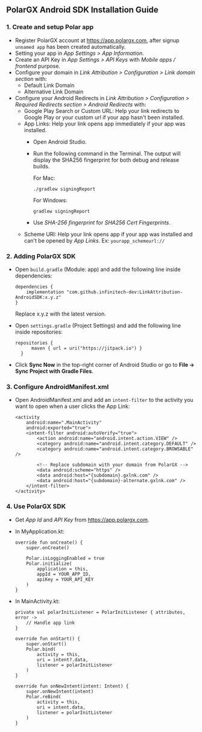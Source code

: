 ## PolarGX Android SDK Installation Guide
### 1. Create and setup Polar app
- Register PolarGX account at https://app.polargx.com, after signup `unnamed app` has been created automatically.
- Setting your app in _App Settings > App Information_.
- Create an API Key in _App Settings > API Keys_ with _Mobile apps / frontend_ purpose.
- Configure your domain in _Link Attribution > Configuration > Link domain section_ with:
  + Default Link Domain
  + Alternative Link Domain
- Configure your Android Redirects in _Link Attribution > Configuration > Required Redirects section > Android Redirects_ with:
  + Google Play Search or Custom URL: Help your link redirects to Google Play or your custom url if your app hasn't been installed.
  + App Links: Help your link opens app immediately if your app was installed.
    - Open Android Studio.
    - Run the following command in the Terminal. The output will display the SHA256 fingerprint for both debug and release builds.

      For Mac:
      ```
      ./gradlew signingReport
      
      ```
      For Windows:
      ```
      gradlew signingReport
      
      ```
    - Use _SHA-256 fingerprint_ for _SHA256 Cert Fingerprints_.
  + Scheme URI: Help your link opens app if your app was installed and can't be opened by _App Links_.
    Ex: `yourapp_schemeurl://`
  
### 2. Adding PolarGX SDK
- Open `build.gradle` (Module: app) and add the following line inside dependencies:

  ```
  dependencies {
      implementation "com.github.infinitech-dev:LinkAttribution-AndroidSDK:x.y.z"
  }
  ```
  Replace x.y.z with the latest version.
- Open `settings.gradle` (Project Settings) and add the following line inside repositories:
  ```
  repositories {
        maven { url = uri("https://jitpack.io") }
    }
  ```
- Click **Sync Now** in the top-right corner of Android Studio or go to **File → Sync Project with Gradle Files**.
### 3. Configure AndroidManifest.xml
- Open AndroidManifest.xml and add an `intent-filter` to the activity you want to open when a user clicks the App Link:

  ```
  <activity
      android:name=".MainActivity"
      android:exported="true">
      <intent-filter android:autoVerify="true">
          <action android:name="android.intent.action.VIEW" />
          <category android:name="android.intent.category.DEFAULT" />
          <category android:name="android.intent.category.BROWSABLE" />
  
          <!-- Replace subdomain with your domain from PolarGX -->
          <data android:scheme="https" />
          <data android:host="{subdomain}.gxlnk.com" />
          <data android:host="{subdomain}-alternate.gxlnk.com" />
      </intent-filter>
  </activity>
  ```
### 4. Use PolarGX SDK
- Get _App Id_ and _API Key_ from https://app.polargx.com.
- In MyApplication.kt:

  ```
  override fun onCreate() {
      super.onCreate()
  
      Polar.isLoggingEnabled = true
      Polar.initialize(
          application = this,
          appId = YOUR_APP_ID,
          apiKey = YOUR_API_KEY
      )
  }
  ```
- In MainActivity.kt:

   ```
   private val polarInitListener = PolarInitListener { attributes, error ->
       // Handle app link
   }

   override fun onStart() {
       super.onStart()
       Polar.bind(
           activity = this,
           uri = intent?.data,
           listener = polarInitListener
       )
   }

   override fun onNewIntent(intent: Intent) {
       super.onNewIntent(intent)
       Polar.reBind(
           activity = this,
           uri = intent.data,
           listener = polarInitListener
       )
   }
   ```
